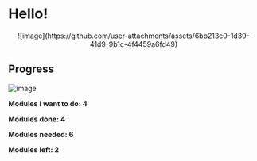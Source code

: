 <h1>Hello!</h1>

<p align="center">![image](https://github.com/user-attachments/assets/6bb213c0-1d39-41d9-9b1c-4f4459a6fd49)
</p>

<h2>Progress</h2>

![image](https://github.com/user-attachments/assets/4201ac21-ee61-48cf-a112-ce1e312dabcf)


<b>Modules I want to do: 4<b/>
  
<b>Modules done: 4</b>

<b>Modules needed: 6<b/>

<b>Modules left: 2<b/>
